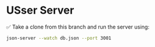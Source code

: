 # USser Server
✅ Take a clone from this branch and run the server using:

```bash
json-server --watch db.json --port 3001